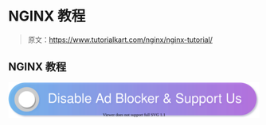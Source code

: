 # NGINX 教程

> 原文：<https://www.tutorialkart.com/nginx/nginx-tutorial/>

## NGINX 教程

[![](img/925da31b32d6bc3827932f6c8afb11bb.png)](https://www.tutorialkart.com/)